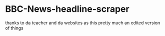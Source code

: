 # BBC-News-headline-scraper
thanks to da teacher and da websites as this pretty much an edited version of things

